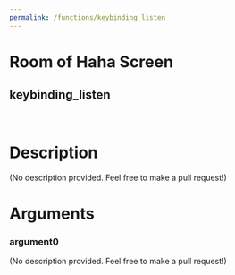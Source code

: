 ```yaml
---
permalink: /functions/keybinding_listen
---
```

# Room of Haha Screen  
## keybinding_listen  
&nbsp;  
# Description  
(No description provided. Feel free to make a pull request!) 
&nbsp;  
# Arguments
### argument0
(No description provided. Feel free to make a pull request!)
&nbsp;  


